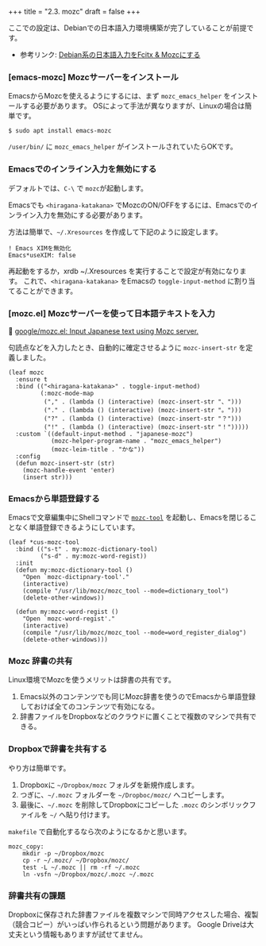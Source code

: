 +++
title = "2.3. mozc"
draft = false
+++
<!-- ### Emacs上でmozcを使うための手順 -->
<!-- Linux環境を前提にした説明になりますが、ごめんなさい。 -->

<!-- 1. Linuxに日本語入力メソッドエンジンをインストールして有効化します。おすすめは、`fcitx-Mozc` です。 -->
<!-- 2. Emacsでmozcを使うためのmozcサーバー `emacs-Mozc` をインストールします。 -->

<!-- `fcitx-mozc` のインストール -->

<!-- ```shellsession -->
<!-- $ sudo apt install fcitx-mozc --install-recommends -->
<!-- ``` -->
<!-- インストールが済んだら `fcitx`を有効化します。 -->

<!-- ```shellsession -->
<!-- im-config -n fcitx -->
<!-- ``` -->
<!-- 一旦、ログアウトし、ログインし直すと、mozcが使えるようになります。 -->

<!-- 続いて、`emacs-mozc` をインストール -->


ここでの設定は、Debianでの日本語入力環境構築が完了していることが前提です。
* 参考リンク: [Debian系の日本語入力をFcitx & Mozcにする](https://cloud-work.net/linux/fcitx-mozc/) 


### [emacs-mozc] Mozcサーバーをインストール
EmacsからMozcを使えるようにするには、まず `mozc_emacs_helper` をインストールする必要があります。
OSによって手法が異なりますが、Linuxの場合は簡単です。

```shellsession
$ sudo apt install emacs-mozc
```
`/user/bin/` に `mozc_emacs_helper` がインストールされていたらOKです。 

### Emacsでのインライン入力を無効にする
デフォルトでは、`C-\` で `mozc`が起動します。

Emacsでも `<hiragana-katakana>` でMozcのON/OFFをするには、Emacsでのインライン入力を無効にする必要があります。

方法は簡単で、`~/.Xresources` を作成して下記のように設定します。

```shellsession
! Emacs XIMを無効化
Emacs*useXIM: false
```
再起動をするか，xrdb ~/.Xresources を実行することで設定が有効になります。
これで、`<hiragana-katakana>` をEmacsの `toggle-input-method` に割り当てることができます。

### [mozc.el] Mozcサーバーを使って日本語テキストを入力
🔗 [google/mozc.el: Input Japanese text using Mozc server.](https://github.com/google/mozc/blob/master/src/unix/emacs/mozc.el)

句読点などを入力したとき、自動的に確定させるように `mozc-insert-str` を定義しました。

```elisp
(leaf mozc
  :ensure t
  :bind (("<hiragana-katakana>" . toggle-input-method)
		 (:mozc-mode-map
		  ("," . (lambda () (interactive) (mozc-insert-str "、")))
		  ("." . (lambda () (interactive) (mozc-insert-str "。")))
		  ("?" . (lambda () (interactive) (mozc-insert-str "？")))
		  ("!" . (lambda () (interactive) (mozc-insert-str "！")))))
  :custom `((default-input-method . "japanese-mozc")
			(mozc-helper-program-name . "mozc_emacs_helper")
			(mozc-leim-title . "かな"))
  :config
  (defun mozc-insert-str (str)
	(mozc-handle-event 'enter)
	(insert str)))
```

### Emacsから単語登録する

Emacsで文章編集中にShellコマンドで [`mozc-tool`](https://www.mk-mode.com/blog/2017/06/27/linux-mozc-tool-command/) を起動し、Emacsを閉じることなく単語登録できるようにしています。

```elisp
(leaf *cus-mozc-tool
  :bind (("s-t" . my:mozc-dictionary-tool)
		 ("s-d" . my:mozc-word-regist))
  :init
  (defun my:mozc-dictionary-tool ()
	"Open `mozc-dictipnary-tool'."
	(interactive)
	(compile "/usr/lib/mozc/mozc_tool --mode=dictionary_tool")
	(delete-other-windows))

  (defun my:mozc-word-regist ()
	"Open `mozc-word-regist'."
	(interactive)
	(compile "/usr/lib/mozc/mozc_tool --mode=word_register_dialog")
	(delete-other-windows)))
```

### Mozc 辞書の共有
Linux環境でMozcを使うメリットは辞書の共有です。

1. Emacs以外のコンテンツでも同じMozc辞書を使うのでEmacsから単語登録しておけば全てのコンテンツで有効になる。
2. 辞書ファイルをDropboxなどのクラウドに置くことで複数のマシンで共有できる。

### Dropboxで辞書を共有する
やり方は簡単です。

1. Dropboxに `~/Dropbox/mozc` フォルダを新規作成します。
2. つぎに、`~/.mozc` フォルダーを `~/Dropboc/mozc/` へコピーします。
2. 最後に、`~/.mozc` を削除してDropboxにコピーした `.mozc` のシンボリックファイルを `~/` へ貼り付けます。

`makefile` で自動化するなら次のようになるかと思います。

```shellsession
mozc_copy:
	mkdir -p ~/Dropbox/mozc
	cp -r ~/.mozc/ ~/Dropbox/mozc/
	test -L ~/.mozc || rm -rf ~/.mozc
	ln -vsfn ~/Dropbox/mozc/.mozc ~/.mozc
```

### 辞書共有の課題
Dropboxに保存された辞書ファイルを複数マシンで同時アクセスした場合、複製（競合コピー）がいっぱい作られるという問題があります。
Google Driveは大丈夫という情報もありますが試せてません。

